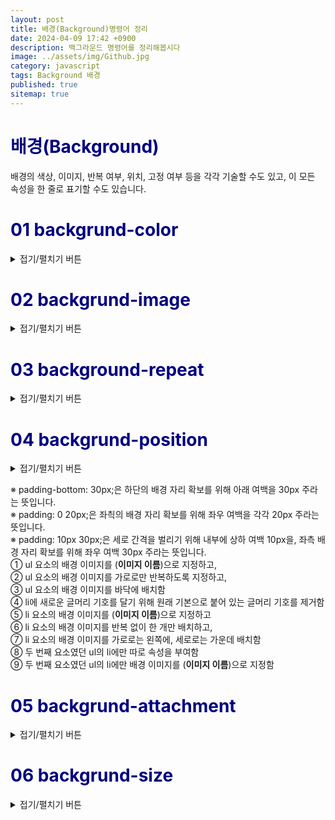 ```yaml
---
layout: post
title: 배경(Background)명령어 정리
date: 2024-04-09 17:42 +0900
description: 백그라운드 명령어를 정리해봅시다
image: ../assets/img/Github.jpg
category: javascript
tags: Background 배경
published: true
sitemap: true
---
```


# <span style="color:Navy">배경(Background)
배경의 색상, 이미지, 반복 여부, 위치, 고정 여부 등을 각각 기술할 수도 있고, 이 모든 속성을 한 줄로 표기할 수도 있습니다.

# <span style="color:Navy">01 backgrund-color
<details>
<summary>접기/펼치기 버튼</summary>
<div markdown="1">

요소의 배경 색상을 지정하는 속성으로, 다음과 같이 표현합니다.
````
background-color: #원하는 색상코드;
````
|**속성값**|**속성설명**|
|:-----:|:---:|
|**색상값**|<span style="color:blue"> 색상명, HEX값, RGB값, HSL값, RGBA값, HSLA값
|**tranparent**|<span style="color:blue"> 투명(기본값)

</div>
</details>

# <span style="color:Navy">02 backgrund-image
<details>
<summary>접기/펼치기 버튼</summary>
<div markdown="2">

요소의 배경에 들어갈 이미지를 지정하는 속성으로, 다음과 같이 표현합니다
````
backgrund-image: url(img/이미지이름.png);
````
용량이 큰 이미지는 속도를 저하시키는 요인이 되므로, 배경에 해상도가 크거나 크기가 큰 이미지는 꼭 필요한 경우가 아니면 사용하지 않도록 합니다.

|**속성값**|**속성설명**|
|:-----:|:---:|
|**url(~)**| <span style="color:blue"> 이미지의 경로와 파일명을 기술함
|**none**| <span style="color:blue"> 배경 이미지 없음(기본값)

- 다음 예제에서는 배경 이미지를 지정하고, 그대로 두면 배경 이미지가 반복되는 것을 볼 수있습니다

<pre><code>
&lt;!DOCTYPE html&gt;
&lt;html lang="ko"&gt;
&lt;head&gt;
    &lt;meta charset="UTF-8"&gt;
    &lt;meta name="viewport" content="width=device-width, initial-scale=1.0"&gt;
    &lt;title&gt;배경이미지&lt;/title&gt;
    &lt;style type="text/css"&gt;
        p{
            width: 500px;
            padding: 20px;
            <p style="color: black;background-color: yellow; display: inline;">background-color: #원하는 색상;</p>
            <p style="color: black;background-color: yellow; display: inline;">background-image: url(이미지 위치);</p>
        }
    &lt;/style&gt;
&lt;/head&gt;
&lt;body&gt;
    &lt;p&gt;
        집 가고 싶다
    &lt;/p&gt;
&lt;/body&gt;
&lt;/html&gt;

</code></pre>

</div>
</details>

# <span style="color:Navy">03 background-repeat
<details>
<summary>접기/펼치기 버튼</summary>
<div markdown="3">

배경 이미지를 어떻게 반복시킬지를 지정하는 속성으로, 다음과 같이 표현합니다.
````
background-repeat: no-repeat;
````
|**속성값**|**속성 설명**|
|:---:|:---:|
|**repeat**| <span style="color:blue"> 배경 이미지를 가로 세로 반복하여 배치함(기본값)|
|**no-repeat**| <span style="color:blue"> 배경 이미지를 한 개만 배치함|
|**repeat-x**|<span style="color:blue">  배경 이미지를 가로로만 반복하여 배치함|
|**repeat-y**|<span style="color:blue">  배경 이미지를 세로로만 반복하여 배치함|
|**space**|  <span style="color:blue"> 배경 이미지를 반복하다가 마지막 이미지가 가로로 잘리지 않도록 배치하기 위해 이미지 사이가 벌어짐|
|**round**| <span style="color:blue"> 배경 이미지를 반복하다가 이미지가 세로로 잘리지 않도록 배치하기 위해 이미지가 납작하게 찌그러짐|


다음 예제에서는 배경 이미지를 반복시키지 않도록 속성을 부여하고 있습니다. 배경 이미지가 요소 안의 콘텐츠와
겹치지 않도록 하기 위해서는 안여백 padding 속성과 함께 사용합니다.

<pre><code>
&lt;!DOCTYPE html&gt;
&lt;html lang="ko"&gt;
&lt;head&gt;
    &lt;meta charset="UTF-8"&gt;
    &lt;meta name="viewport" content="width=device-width, initial-scale=1.0"&gt;
    &lt;title&gt;배경이미지&lt;/title&gt;
    &lt;style type="text/css"&gt;
        p{
            width: 500px;
            padding: 20px;
            background-color: #원하는 색상;
            background-image: url(이미지 위치);
            <p style="color: black;background-color: yellow; display: inline;">background-repeat: no-repeat;</p>
        }
    &lt;/style&gt;
&lt;/head&gt;
&lt;body&gt;
    &lt;p&gt;
        집 가고 싶다
    &lt;/p&gt;
&lt;/body&gt;
&lt;/html&gt;

</code></pre>
<span style="color:red">※ padding: 100px; 은 요소의 내부에 위, 아래, 왼쪽, 오른쪽 모두 100px 여백을 주라는 뜻입니다. ※</span>

</div>
</details>

# <span style="color:Navy">04 backgrund-position 
<details>
<summary>접기/펼치기 버튼</summary>
<div markdown="4">

배경 이미지를 원하는 위치로 옮겨주는 속성으로, 다음과 같이 표현합니다.
````
backgrund-position: 50% top;
````
배경 이미지를 반복시키지 않고 한 개만 배치할 경우 기본적으로 요소 안의 좌측 상단에 나타나게 되는데
backgrund-position을 이용하여 가로 위치와 세로 위치를 지정할 수 있습니다. 위 예문은 배경 이미지를 가로로는 가운데, 세로로는 상단에 위치시킨다는 의미를 가지고 있습니다.
|**위치**|**속성설명**|
|:-----:|:---:|
|**가로 위치**|<span style="color:blue"> left, right, center, px값, %값 등 (기본값:left)
|**세로 위치**|<span style="color:blue"> top, bottom, center, px값, %값 등 (기본값:top)

위치 속성을 %로 부여했을 때 한가지 주의할 점이 있는데, %가 가지는 정확한 의미에 주목해야 합니다.

px와 %를 비교해 보는 것이 좋습니다.
````
background-position: 150px 130px;
````
이 예문은 배경 이미지가 요소의 좌측으로부터 150px, 상단으로부터 130px 떨어진다는 뜻입니다.
````
background-position: 50% 30%;
````
이 예문은 **배경 이미지의 가로 50% 지점을 요소의 가로 50% 지점**에 배치하고,</br>
**배경 이미지의 세로 30% 지점을 요소의 30% 지점**에 배치한다는 뜻입니다.</br>
</br>

예를 들어 **background-position:** 100% 100%;라는 문장은 이미지의 가로 세로 끝이 요소의 가로 세로 끝에 붙도록 배치하라는 뜻으로, 즉 **background-position: right bottom**; 과 같은 결과가 됩니다.
</br>
</br>
다음 예제에서는 순서 없는 목록들에 글머리 기호를 붙이기 위해 **background-position** 속성을 부여하고,
요소 바닥에 패턴을 깔기 위해 **background-repeat** 속성을 부여하고 있습니다. 글머리 기호를 배경 이미지로 붙이기 위해 콘텐츠와 겹쳐지지 않도록 자리를 확보해야 하므로 안여백(**padding**)을 주어야 합니다.

<pre><code>
&lt;!DOCTYPE html&gt;
&lt;html lang="ko"&gt;
&lt;head&gt;
    &lt;meta charset="UTF-8"&gt;
    &lt;meta name="viewport" content="width=device-width, initial-scale=1.0"&gt;
    &lt;title&gt;배경이미지&lt;/title&gt;
    &lt;style type="text/css"&gt;
       ul{
        <p style="color: red;background-color: skyblue; display: inline;">padding-bottom: 30px;</p>
         ① <p style="color: black;background-color: yellow; display: inline;">background-image: url(이미지 위치);</p>
         ② <p style="color: black;background-color: yellow; display: inline;">background-repeat: repeat-x;</p>
         ③ <p style="color: black;background-color: yellow; display: inline;">background-position: bottom;</p>
       }
       li{
         ④ <p style="color: black;background-color: yellow; display: inline;">list-style-type: none;</p>
        <p style="color: red;background-color: skyblue; display: inline;">padding-bottom: 30px;</p>
         ⑤ <p style="color: black;background-color: yellow; display: inline;">background-image: url(이미지 위치);</p>
         ⑥ <p style="color: black;background-color: yellow; display: inline;">background-repeat: repeat-x;</p>
         ⑦ <p style="color: black;background-color: yellow; display: inline;">background-position: 0 50%;</p>
       }
        ⑧ <p style="color: black;background-color: yellow; display: inline;">ul:nth-child(2) li{</p>
            <p style="color: red;background-color: skyblue; display: inline;">padding-bottom: 10px 30px;</p>
           ⑨ <p style="color: black;background-color: yellow; display: inline;">background-image: url(이미지 위치);</p>
       }
    &lt;/style&gt;
&lt;/head&gt;
&lt;body&gt;
    &lt;h3&gt;최근 게시물&lt;/h3&gt;
    &lt;ul&gt;
          &lt;li&gt;PC 사양 알아보기&lt;/li&gt;
          &lt;li&gt;미니타워와 미들타워의 차이&lt;/li&gt;
          &lt;li&gt;어깨의 통증과 발목의 통증&lt;/li&gt;
    &lt;/ul&gt;
    &lt;ul&gt;
          &lt;li&gt;PC 사양 알아보기&lt;/li&gt;
          &lt;li&gt;미니타워와 미들타워의 차이&lt;/li&gt;
          &lt;li&gt;어깨의 통증과 발목의 통증&lt;/li&gt;
    &lt;/ul&gt;
&lt;/body&gt;
&lt;/html&gt;

</code></pre>

</div>
</details>

※ padding-bottom: 30px;은 하단의 배경 자리 확보를 위해 아래 여백을 30px 주라는 뜻입니다.</br>
※ padding: 0 20px;은 좌츽의 배경 자리 확보를 위해 좌우 여백을 각각 20px 주라는 뜻입니다.</br>
※ padding: 10px 30px;은 세로 간격을 벌리기 위해 내부에 상하 여백 10px을, 좌측 배경 자리 확보를 위해 좌우 여백 30px 주라는 뜻입니다.</br>
① ul 요소의 배경 이미지를 (**이미지 이름**)으로 지정하고,</br>
② ul 요소의 배경 이미지를 가로로만 반복하도록 지정하고,</br>
③ ul 요소의 배경 이미지를 바닥에 배치함</br>
④ li에 새로운 글머리 기호를 달기 위해 원래 기본으로 붙어 있는 글머리 기호를 제거함</br>
⑤ li 요소의 배경 이미지를 (**이미지 이름**)으로 지정하고</br>
⑥ li 요소의 배경 이미지를 반복 없이 한 개만 배치하고,</br>
⑦ li 요소의 배경 이미지를 가로로는 왼쪽에, 세로로는 가운데 배치함</br>
⑧ 두 번째 요소였던 ul의 li에만 따로 속성을 부여함</br>
⑨ 두 번째 요소였던 ul의 li에만 배경 이미지를 (**이미지 이름**)으로 지정함

# <span style="color:Navy">05 backgrund-attachment
<details>
<summary>접기/펼치기 버튼</summary>
<div markdown="5">

배경 이미지를 요소 내에 고정시킬지 화면에 고정시킬지에 대한 속성으로, 다음과 같이 표현합니다.
````
backgrund-attachment: fixed;
````
|**속성값**|**속성설명**|
|:-----:|:---:|
|**scroll**|<span style="color:blue">  배경 이미지가 요소 바닥에 붙은 것처럼 화면을 스크롤하면 따라감 (기본값)
|**fixed**|<span style="color:blue">  배경 이미지가 화면 바닥에 붙은 것처럼 화면을 스크롤해도 따라가지 않음

다음 예제에서는 화면을 스크롤했을 때 마치 카메라를 이용하여 이미지를 상하 방향으로 촬영하는 듯한 효과를 주기 위해 backgrund-attachment 속성을 부여하고 있습니다.

<pre><code>
&lt;!DOCTYPE html&gt;
&lt;html lang="ko"&gt;
&lt;head&gt;
    &lt;meta charset="UTF-8"&gt;
    &lt;meta name="viewport" content="width=device-width, initial-scale=1.0"&gt;
    &lt;title&gt;배경이미지&lt;/title&gt;
    &lt;style type="text/css"&gt;
       ul{
          min-height: 200px;
          <p style="color: black;background-color: yellow; display: inline;">background-image: url(이미지 위치);</p>
          <p style="color: black;background-color: yellow; display: inline;">background-position: repeat-x;</p>
          <p style="color: black;background-color: yellow; display: inline;">background-attachment: fixed;</p>
       }
       .btm {
          min-height: 200px;
          background: #595;
       }
    &lt;/style&gt;
&lt;/head&gt;
&lt;body&gt;
      &lt;p&gt;
          집 가고 싶다
      &lt;/p&gt;
       <p style="color: black;background-color: yellow; display: inline;">&lt;p class="이미지 이름"&gt;&lt;/p&gt;</p>
       &lt;p class="btm"&gt;집 가 고 싶 다.&lt;/p&gt;
&lt;/body&gt;
&lt;/html&gt;

</code></pre>

화면을 스크롤 해보면 배경 이미지의 사진 자체는 요소들을 따라 올라가지 않고 배경이 보이는 창(영역)만 올라가는 것을 알 수 있습니다.</br>
</br>
지금까지의 배경 관련 속성들을 띄어쓰기 하는 것만으로 한 줄로 기술할 수 있는데,</br>
다음과 같이 **backgorund** 속성으로 기술하면 됩니다.
````
background: #f00 url(이미지이름) no-repeat 50px 100px fixed;
````
이 예문은 배경색은 빨간색, 배경 이미지 (**이미지 이름**), 배경은 반복하여 좌측에서 50px, 위에서 100px 떨어진 곳에 배치하고 화면에 고정한다는 뜻입니다. 또한 **background**: 를 사용하시면서 속성을 생략할 경우 앞에 기술한 대로 각 속성은 기본값을 가지므로 다음 두 문장은 같은 결과를 갖게 됩니다.
````
background: url("이미지 위치");
background: transparent url("이미지 위치") repeat left top scroll;
````
다음은 **backfround**: 의 틀린 예문입니다.
````
background: #fdddd url ("이미지 위치")no-repeat 50px;
````
이 예문에서는 url과 괄호 사이가 떨어져 배경 이미지가 나타나지 않을 것입니다. 또한 no-repeat 앞에 띄어쓰기 하지 않을 경우에도 **IE** 구버전에서 배경 이미지가 나타나지 않을 수 있으므로 주의해야 합니다.
</div>
</details>

# <span style="color:Navy">06 backgrund-size
<details>
<summary>접기/펼치기 버튼</summary>
<div markdown="6">

CSS3에서 배경 이미지의 크기를 변경할 수 있는 속성으로, 다음과 같이 표현합니다.
````
backgrund-size: 120px 90px;
````
|**속성값**|**속성설명**|
|:-----:|:---:|
|**background-size: 80px 60px;**|<span style="color:blue"> ● 배경 이미지의 가로 크기 80px,세로 크기 60px </br> ● 이미지의 원래 비율이 찌그러질 수 있음
|**background-size: 150px;**| <span style="color:blue"> ● 배경 이미지의 가로 크기 150px,세로 크기 150px </br> ● 이미지의 원래 비율이 찌그러질 수 있음
|**background-size: 50% 100%;**| <span style="color:blue"> ● 배경 이미지의 크기를 요소의 크기의 가로 50%, 세로 100% </br> ● 이미지의 원래 비율이 찌그러질 수 있음
|**background-size: auto;**| <span style="color:blue"> ● 배경 이미지의 원래 크기로 배치하고 남는 공간은 비움 </br> ● 이미지의 원래 비율을 유지함
|**background-size: contain;**| <span style="color:blue"> ● 배경 이미지의 잘리지 않도록 배치하고 남는 공간은 비움 </br> ● 이미지의 원래 비율을 유지함
|**background-size: cover;**| <span style="color:blue"> ● 배경 이미지를 빈공간 없이 요소에 꽉 채우고 나머지는 잘림 </br> ● 이미지의 원래 비율을 유지함
</div>
</derails>

|<p style="color: green;">**NOTE**</p>|
|---|
|배경 이미지의 크기를 고정된 px 값으로 지정하는 것은 어려울 게 없으나, 모바일 App을 만들 경우 기기 의 사이즈도 나날이 다양해지는 현실에서 단순하게 px 값으로만 지정할 수가 없습니다. 여타의 이유로 인해 cover 또는 contain도 유용하게 사용되고 있습니다.|

다음 예제에서는 위 속성 값을 비교해 볼 수 있습니다.
<pre><code>
&lt;!DOCTYPE html&gt;
&lt;html lang="ko"&gt;
&lt;head&gt;
    &lt;meta charset="UTF-8"&gt;
    &lt;meta name="viewport" content="width=device-width, initial-scale=1.0"&gt;
    &lt;title&gt;배경이미지&lt;/title&gt;
    &lt;style type="text/css"&gt;
       .who {
          height: 150px;
          magin-bottom: 10px;
          <p style="color: black;background-color: yellow; display: inline;">background: #677582 url(이미지 위치); no-repeat;</p>
       }
         .who1{① <p style="color: black;background-color: yellow; display: inline;">background-size: 100px 200px;</p> }
         .who2{② <p style="color: black;background-color: yellow; display: inline;">background-size: auto;</p>}
         .who3{③ <p style="color: black;background-color: yellow; display: inline;">background-size: 80% 150%;</p>}
         .who4{④ <p style="color: black;background-color: yellow; display: inline;">background-size: cover;</p>}
         .who5{⑤ <p style="color: black;background-color: yellow; display: inline;">background-size: contain;</p>}
    &lt;/style&gt;
&lt;/head&gt;
&lt;body&gt;
      &lt;div class="who <p style="color: black;background-color: yellow; display: inline;">who1</p>"&gt;&lt;/div&gt;
      &lt;div class="who <p style="color: black;background-color: yellow; display: inline;">who2</p>"&gt;&lt;/div&gt;
      &lt;div class="who <p style="color: black;background-color: yellow; display: inline;">who3</p>"&gt;&lt;/div&gt;
      &lt;div class="who <p style="color: black;background-color: yellow; display: inline;">who4</p>"&gt;&lt;/div&gt;
      &lt;div class="who <p style="color: black;background-color: yellow; display: inline;">who5</p>"&gt;&lt;/div&gt;
&lt;/body&gt;
&lt;/html&gt;
</code></pre>

① 배경 이미지 크기를 100px 200px로 줄여 나타내고 남는 공간은 비움</br>
② 배경 이미지 크기를 원래 크기대로 나타내고, 남는 공간은 비우고 넘치는 부분은 잘림</br>
③ 배경 이미지 가로 크기는 요소 영역의 80%, 세로 크기는 요소 영역의 150% 크기로  나타내다 보니 이미지가 찌그러지고 남는 공간은 비우고 넘치는 부분은 잘림</br>
④ 배경 이미지는 길쭉한 이미지여서 가로 100% 로 채우고 넘치는 부분은 잘림 (납작한 이미지는 반대)</br>
⑤ 배경 이미지가 조금도 가려지지 않도록 축소하여 나타내고 남는 공간은 비움</br>

- **backgrund-size** 속성은 아래와 같이 background:의 맨 뒤에 '/'로 구분하여 지정할 수 있습니다.
````
background: url(이미지이름) no-repeat center / cover;
````
그러나 구형 브라우저와 구형 모바일 기기에서 작동이 안 될 수 있으니 반드시 확인한 후 사용하고 고객의 크로스크라우징 요청이 명확하지 않다면 그냥 background-size로 사용하기 바랍니다.
</div>
</derails>

# <span style="color:Navy"> 07 background-origin

<details>
<summary>접기/펼치기 버튼</summary>
<div markdown="7">

</div>
</derails>

# <span style="color:Navy"> 08 background-clip

<details>
<summary>접기/펼치기 버튼</summary>
<div markdown="8">

</div>
</derails>

# <span style="color:Navy"> 09 Image Sprite

<details>
<summary>접기/펼치기 버튼</summary>
<div markdown="9">

</div>
</derails>

# <span style="color:Navy"> 10 배경에 gradient 적용하기

<details>
<summary>접기/펼치기 버튼</summary>
<div markdown="10">

</div>
</derails>

# <span style="color:Navy"> 11 mulriple background

<details>
<summary>접기/펼치기 버튼</summary>
<div markdown="11">

</div>
</derails>